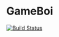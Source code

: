 # GameBoi

[![Build Status](https://travis-ci.org/sidmalik123/GameBoi.svg?branch=master)](https://travis-ci.org/sidmalik123/GameBoi)
